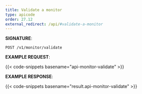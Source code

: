 ```yaml
---
title: Validate a monitor
type: apicode
order: 27.12
external_redirect: /api/#validate-a-monitor
---
```


**SIGNATURE**:

`POST /v1/monitor/validate`

**EXAMPLE REQUEST**:

{{< code-snippets basename="api-monitor-validate" >}}

**EXAMPLE RESPONSE**:

{{< code-snippets basename="result.api-monitor-validate" >}}
